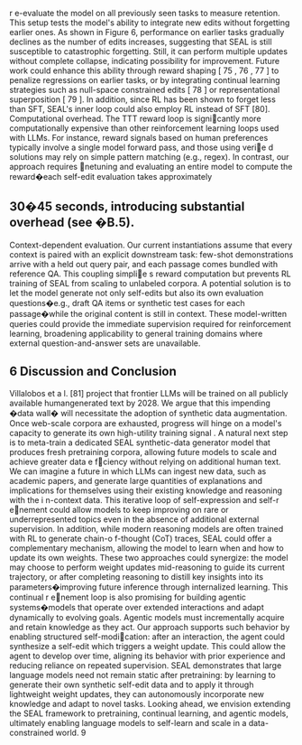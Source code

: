 r e-evaluate the model on all previously seen tasks to measure retention. This setup tests the model's ability to integrate new edits without forgetting earlier ones. As shown in Figure 6, performance on earlier tasks gradually declines as the number of edits increases, suggesting that SEAL is still susceptible to catastrophic forgetting. Still, it can perform multiple updates without complete collapse, indicating possibility for improvement. Future work could enhance this ability through reward shaping [ 75 , 76 , 77 ] to penalize regressions on earlier tasks, or by integrating continual learning strategies such as null-space constrained edits [ 78 ] or representational superposition [ 79 ]. In addition, since RL has been shown to forget less than SFT, SEAL's inner loop could also employ RL instead of SFT [80]. Computational overhead. The TTT reward loop is signicantly more computationally expensive than other reinforcement learning loops used with LLMs. For instance, reward signals based on human preferences typically involve a single model forward pass, and those using verie d solutions may rely on simple pattern matching (e.g., regex). In contrast, our approach requires netuning and evaluating an entire model to compute the reward�each self-edit evaluation takes approximately


## 30�45 seconds, introducing substantial overhead (see �B.5).

Context-dependent evaluation. Our current instantiations assume that every context is paired with an explicit downstream task: few-shot demonstrations arrive with a held out query pair, and each passage comes bundled with reference QA. This coupling simplie s reward computation but prevents RL training of SEAL from scaling to unlabeled corpora. A potential solution is to let the model generate not only self-edits but also its own evaluation questions�e.g., draft QA items or synthetic test cases for each passage�while the original content is still in context. These model-written queries could provide the immediate supervision required for reinforcement learning, broadening applicability to general training domains where external question-and-answer sets are unavailable.


## 6 Discussion and Conclusion

Villalobos et a l. [81] project that frontier LLMs will be trained on all publicly available humangenerated text by 2028. We argue that this impending �data wall� will necessitate the adoption of synthetic data augmentation. Once web-scale corpora are exhausted, progress will hinge on a model's capacity to generate its own high-utility training signal . A natural next step is to meta-train a dedicated SEAL synthetic-data generator model that produces fresh pretraining corpora, allowing future models to scale and achieve greater data e fciency without relying on additional human text. We can imagine a future in which LLMs can ingest new data, such as academic papers, and generate large quantities of explanations and implications for themselves using their existing knowledge and reasoning with the i n-context data. This iterative loop of self-expression and self-r enement could allow models to keep improving on rare or underrepresented topics even in the absence of additional external supervision. In addition, while modern reasoning models are often trained with RL to generate chain-o f-thought (CoT) traces, SEAL could offer a complementary mechanism, allowing the model to learn when and how to update its own weights. These two approaches could synergize: the model may choose to perform weight updates mid-reasoning to guide its current trajectory, or after completing reasoning to distill key insights into its parameters�improving future inference through internalized learning. This continual r enement loop is also promising for building agentic systems�models that operate over extended interactions and adapt dynamically to evolving goals. Agentic models must incrementally acquire and retain knowledge as they act. Our approach supports such behavior by enabling structured self-modication: after an interaction, the agent could synthesize a self-edit which triggers a weight update. This could allow the agent to develop over time, aligning its behavior with prior experience and reducing reliance on repeated supervision. SEAL demonstrates that large language models need not remain static after pretraining: by learning to generate their own synthetic self-edit data and to apply it through lightweight weight updates, they can autonomously incorporate new knowledge and adapt to novel tasks. Looking ahead, we envision extending the SEAL framework to pretraining, continual learning, and agentic models, ultimately enabling language models to self-learn and scale in a data-constrained world. 9